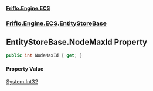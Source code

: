 #### [Friflo.Engine.ECS](index.md 'index')
### [Friflo.Engine.ECS](Friflo.Engine.ECS.md 'Friflo.Engine.ECS').[EntityStoreBase](EntityStoreBase.md 'Friflo.Engine.ECS.EntityStoreBase')

## EntityStoreBase.NodeMaxId Property

```csharp
public int NodeMaxId { get; }
```

#### Property Value
[System.Int32](https://docs.microsoft.com/en-us/dotnet/api/System.Int32 'System.Int32')